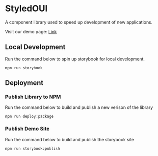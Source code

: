# StyledOUI

A component library used to speed up development of new applications.

Visit our demo page: [Link](https://styledoui.now.sh)

## Local Development

Run the command below to spin up storybook for local development.

```
npm run storybook
```

## Deployment

### Publish Library to NPM

Run the command below to build and publish a new verison of the library

```
npm run deploy:package
```

### Publish Demo Site

Run the command below to build and publish the storybook site

```
npm run storybook:publish
```
